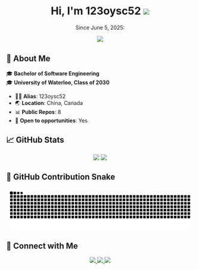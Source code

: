 <h1 align="center">Hi, I'm 123oysc52 <img src="https://media.giphy.com/media/hvRJCLFzcasrR4ia7z/giphy.gif" width="30px"/></h1>

<p align="center">
  <bold>Since June 5, 2025:</bold>
</p>
<p align="center">
  <img src="https://komarev.com/ghpvc/?username=carols12352&style=for-the-badge&color=0e75b6"/>
</p>

## 📝 About Me    

🎓 **Bachelor of Software Engineering**  
🎓 **University of Waterloo, Class of 2030**

- 🧑‍💻 **Alias**: 123oysc52  
- 🌏 **Location**: China, Canada
- 📊 **Public Repos**: 8  
- 💼 **Open to opportunities**: Yes

## 📈 GitHub Stats

<div align="center">
  <img src="https://github-readme-stats.vercel.app/api?username=carols12352&show_icons=true&theme=default" height="150"/>
  <img src="https://github-readme-stats.vercel.app/api/top-langs/?username=carols12352&layout=compact&theme=default" height="150"/>
</div>

## 🐍 GitHub Contribution Snake

<picture>
  <source media="(prefers-color-scheme: dark)" srcset="https://raw.githubusercontent.com/carols12352/carols12352/output/github-contribution-grid-snake-dark.svg">
  <source media="(prefers-color-scheme: light)" srcset="https://raw.githubusercontent.com/carols12352/carols12352/output/github-contribution-grid-snake.svg">
  <img alt="github contribution grid snake animation" src="https://raw.githubusercontent.com/carols12352/carols12352/output/github-contribution-grid-snake.svg">
</picture>

## 🔗 Connect with Me

<p align="center">
  <a href="https://github.com/carols12352" target="_blank">
    <img src="https://img.shields.io/badge/GitHub-181717?style=for-the-badge&logo=github&logoColor=white"/>
  </a>
  <a href="https://www.linkedin.com/in/sicheng-ouyang-82306b321" target="_blank">
    <img src="https://img.shields.io/badge/LinkedIn-0A66C2?style=for-the-badge&logo=linkedin&logoColor=white"/>
  </a>
  <a href="mailto:ouyangsicheng577+work@gmail.com" target="_blank">
    <img src="https://img.shields.io/badge/Email-D14836?style=for-the-badge&logo=gmail&logoColor=white"/>
  </a>
</p>
